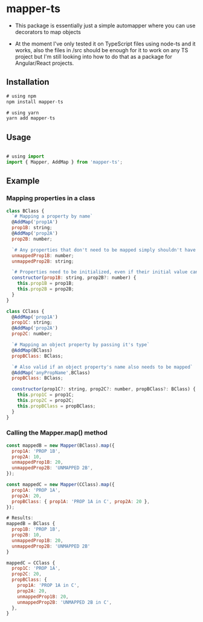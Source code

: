 # mapper-ts

- This package is essentially just a simple automapper where you can use decorators to map objects

- At the moment I've only tested it on TypeScript files using node-ts and it works, also the files in /src should be enough for it to work on any TS project but I'm still looking into how to do that as a package for Angular/React projects.

## Installation

```js
# using npm
npm install mapper-ts

# using yarn
yarn add mapper-ts
```

## Usage

```js

# using import
import { Mapper, AddMap } from 'mapper-ts';
```

## Example

### Mapping properties in a class

```js
class BClass {
  `# Mapping a property by name`
  @AddMap('prop1A')
  prop1B: string;
  @AddMap('prop2A')
  prop2B: number;

  `# Any properties that don't need to be mapped simply shouldn't have the @AddMap() decorator.`
  unmappedProp1B: number;
  unmappedProp2B: string;

  `# Properties need to be initialized, even if their initial value can be null / undefined`
  constructor(prop1B: string, prop2B?: number) {
    this.prop1B = prop1B;
    this.prop2B = prop2B;
  }
}
```

```js
class CClass {
  @AddMap('prop1A')
  prop1C: string;
  @AddMap('prop2A')
  prop2C: number;

  `# Mapping an object property by passing it's type`
  @AddMap(BClass)
  propBClass: BClass;

  `# Also valid if an object property's name also needs to be mapped`
  @AddMap('anyPropName',BClass)
  propBClass: BClass;

  constructor(prop1C?: string, prop2C?: number, propBClass?: BClass) {
    this.prop1C = prop1C;
    this.prop2C = prop2C;
    this.propBClass = propBClass;
  }
}
```

### Calling the Mapper.map() method

```js
const mappedB = new Mapper(BClass).map({
  prop1A: 'PROP 1B',
  prop2A: 10,
  unmappedProp1B: 20,
  unmappedProp2B: 'UNMAPPED 2B',
});

const mappedC = new Mapper(CClass).map({
  prop1A: 'PROP 1A',
  prop2A: 20,
  propBClass: { prop1A: 'PROP 1A in C', prop2A: 20 },
});
```

```js
# Results:
mappedB = BClass {
  prop1B: 'PROP 1B',
  prop2B: 10,
  unmappedProp1B: 20,
  unmappedProp2B: 'UNMAPPED 2B'
}

mappedC = CClass {
  prop1C: 'PROP 1A',
  prop2C: 20,
  propBClass: {
    prop1A: 'PROP 1A in C',
    prop2A: 20,
    unmappedProp1B: 20,
    unmappedProp2B: 'UNMAPPED 2B in C',
  },
}
```
